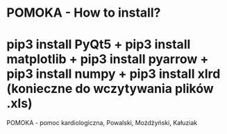 # POMOKA - How to install?
# pip3 install PyQt5  + pip3 install matplotlib + pip3 install pyarrow + pip3 install numpy + pip3 install xlrd (konieczne do wczytywania plików .xls)

POMOKA - pomoc kardiologiczna, Powalski, Możdżyński, Kałuziak

